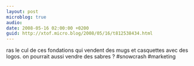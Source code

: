 ```yaml
---
layout: post
microblog: true
audio: 
date: 2008-05-16 02:00:00 +0200
guid: http://xtof.micro.blog/2008/05/16/t812538434.html
---
```

ras le cul de ces fondations qui vendent des mugs et casquettes avec des logos. on pourrait aussi vendre des sabres ? #snowcrash #marketing
